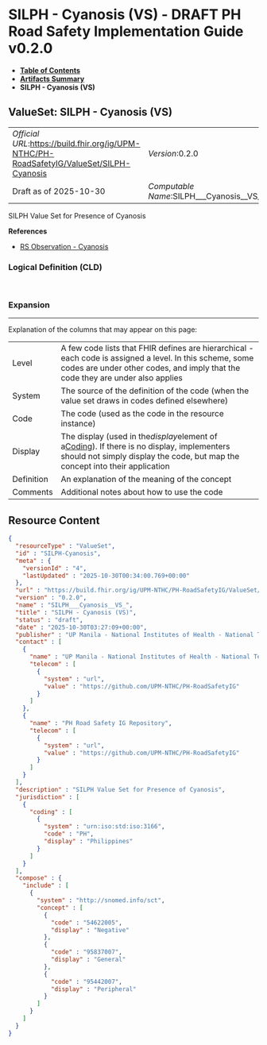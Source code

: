 # SILPH - Cyanosis (VS) - DRAFT PH Road Safety Implementation Guide v0.2.0

* [**Table of Contents**](toc.md)
* [**Artifacts Summary**](artifacts.md)
* **SILPH - Cyanosis (VS)**

## ValueSet: SILPH - Cyanosis (VS) 

| | |
| :--- | :--- |
| *Official URL*:https://build.fhir.org/ig/UPM-NTHC/PH-RoadSafetyIG/ValueSet/SILPH-Cyanosis | *Version*:0.2.0 |
| Draft as of 2025-10-30 | *Computable Name*:SILPH___Cyanosis__VS_ |

 
SILPH Value Set for Presence of Cyanosis 

 **References** 

* [RS Observation - Cyanosis](StructureDefinition-rs-observation-cyanosis.md)

### Logical Definition (CLD)

 

### Expansion

-------

 Explanation of the columns that may appear on this page: 

| | |
| :--- | :--- |
| Level | A few code lists that FHIR defines are hierarchical - each code is assigned a level. In this scheme, some codes are under other codes, and imply that the code they are under also applies |
| System | The source of the definition of the code (when the value set draws in codes defined elsewhere) |
| Code | The code (used as the code in the resource instance) |
| Display | The display (used in the*display*element of a[Coding](http://hl7.org/fhir/R4/datatypes.html#Coding)). If there is no display, implementers should not simply display the code, but map the concept into their application |
| Definition | An explanation of the meaning of the concept |
| Comments | Additional notes about how to use the code |



## Resource Content

```json
{
  "resourceType" : "ValueSet",
  "id" : "SILPH-Cyanosis",
  "meta" : {
    "versionId" : "4",
    "lastUpdated" : "2025-10-30T00:34:00.769+00:00"
  },
  "url" : "https://build.fhir.org/ig/UPM-NTHC/PH-RoadSafetyIG/ValueSet/SILPH-Cyanosis",
  "version" : "0.2.0",
  "name" : "SILPH___Cyanosis__VS_",
  "title" : "SILPH - Cyanosis (VS)",
  "status" : "draft",
  "date" : "2025-10-30T03:27:09+00:00",
  "publisher" : "UP Manila - National Institutes of Health - National Telehealth Center",
  "contact" : [
    {
      "name" : "UP Manila - National Institutes of Health - National Telehealth Center",
      "telecom" : [
        {
          "system" : "url",
          "value" : "https://github.com/UPM-NTHC/PH-RoadSafetyIG"
        }
      ]
    },
    {
      "name" : "PH Road Safety IG Repository",
      "telecom" : [
        {
          "system" : "url",
          "value" : "https://github.com/UPM-NTHC/PH-RoadSafetyIG"
        }
      ]
    }
  ],
  "description" : "SILPH Value Set for Presence of Cyanosis",
  "jurisdiction" : [
    {
      "coding" : [
        {
          "system" : "urn:iso:std:iso:3166",
          "code" : "PH",
          "display" : "Philippines"
        }
      ]
    }
  ],
  "compose" : {
    "include" : [
      {
        "system" : "http://snomed.info/sct",
        "concept" : [
          {
            "code" : "54622005",
            "display" : "Negative"
          },
          {
            "code" : "95837007",
            "display" : "General"
          },
          {
            "code" : "95442007",
            "display" : "Peripheral"
          }
        ]
      }
    ]
  }
}

```
